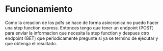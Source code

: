 # Funcionamiento
Como la creacion de los pdfs se hace de forma asincronica no puedo hacer una step function express. Entonces tengo que tener un endpoint (POST) para enviar la informacion que necesita la step function y despues otro endpoint (GET) que periodicamente pregunte si ya se termino de ejecutar y que obtenga el resultado.